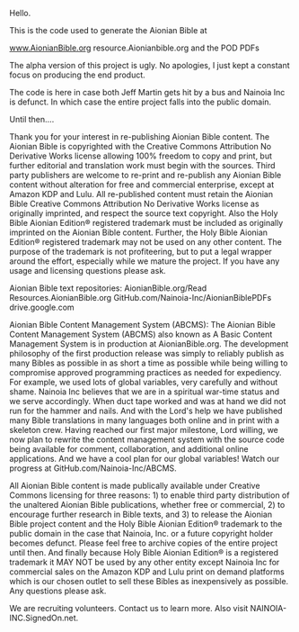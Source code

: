 Hello.

This is the code used to generate the Aionian Bible at 

www.AionianBible.org
resource.Aionianbible.org
and the POD PDFs

The alpha version of this project is ugly.
No apologies, I just kept a constant focus on producing the end product.

The code is here in case both Jeff Martin gets hit by a bus and Nainoia Inc is defunct.
In which case the entire project falls into the public domain.

Until then....

Thank you for your interest in re-publishing Aionian Bible content. The Aionian Bible is copyrighted with the Creative Commons Attribution No Derivative Works license allowing 100% freedom to copy and print, but further editorial and translation work must begin with the sources. Third party publishers are welcome to re-print and re-publish any Aionian Bible content without alteration for free and commercial enterprise, except at Amazon KDP and Lulu. All re-published content must retain the Aionian Bible Creative Commons Attribution No Derivative Works license as originally imprinted, and respect the source text copyright. Also the Holy Bible Aionian Edition® registered trademark must be included as originally imprinted on the Aionian Bible content. Further, the Holy Bible Aionian Edition® registered trademark may not be used on any other content. The purpose of the trademark is not profiteering, but to put a legal wrapper around the effort, especially while we mature the project. If you have any usage and licensing questions please ask.

Aionian Bible text repositories:
AionianBible.org/Read
Resources.AionianBible.org
GitHub.com/Nainoia-Inc/AionianBiblePDFs
drive.google.com

Aionian Bible Content Management System (ABCMS):
The Aionian Bible Content Management System (ABCMS) also known as A Basic Content Management System is in production at AionianBible.org. The development philosophy of the first production release was simply to reliably publish as many Bibles as possible in as short a time as possible while being willing to compromise approved programming practices as needed for expediency. For example, we used lots of global variables, very carefully and without shame. Nainoia Inc believes that we are in a spiritual war-time status and we serve accordingly. When duct tape worked and was at hand we did not run for the hammer and nails. And with the Lord's help we have published many Bible translations in many languages both online and in print with a skeleton crew. Having reached our first major milestone, Lord willing, we now plan to rewrite the content management system with the source code being available for comment, collaboration, and additional online applications. And we have a cool plan for our global variables! Watch our progress at GitHub.com/Nainoia-Inc/ABCMS.

All Aionian Bible content is made publically available under Creative Commons licensing for three reasons: 1) to enable third party distribution of the unaltered Aionian Bible publications, whether free or commercial, 2) to encourage further research in Bible texts, and 3) to release the Aionian Bible project content and the Holy Bible Aionian Edition® trademark to the public domain in the case that Nainoia, Inc. or a future copyright holder becomes defunct. Please feel free to archive copies of the entire project until then. And finally because Holy Bible Aionian Edition® is a registered trademark it MAY NOT be used by any other entity except Nainoia Inc for commercial sales on the Amazon KDP and Lulu print on demand platforms which is our chosen outlet to sell these Bibles as inexpensively as possible. Any questions please ask.

We are recruiting volunteers. Contact us to learn more. Also visit NAINOIA-INC.SignedOn.net. 